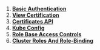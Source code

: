 1. **[Basic Authentication](./Basic-Authentication.md)**
2. **[View Certification](./View-Certification-Details.md)**
3. **[Certificates API](./Certificates-API.md)**
4. **[Kube Config](./KubeConfig.md)**
5. **[Role Base Access Controls](./Role-Based-Access-Controls.md)**
6. **[Cluster Roles And Role-Binding](./Cluster-Roles-And-Role-Binding.md)**
